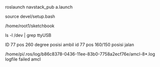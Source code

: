 roslaunch navstack_pub a.launch

source devel/setup.bash


/home/root1/sketchbook

ls -l /dev | grep ttyUSB

ID 77 pos 260 degree posisi ambil
id 77 pos 160/150 posisi jalan

/home/pi/.ros/log/b86c8378-0436-11ee-83b0-7758a2ecf76e/amcl-8*.log logfile failed amcl